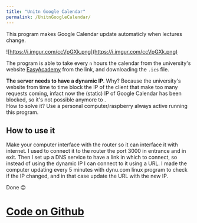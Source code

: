 ```yaml
---
title: "Unitn Google Calendar"
permalink: /UnitnGoogleCalendar/
---
```


This program makes Google Calendar update automaticly when lectures change.

![https://i.imgur.com/ccVpGXk.png](https://i.imgur.com/ccVpGXk.png)

The program is able to take every `n` hours the calendar from the university's website [EasyAcademy](https://easyacademy.unitn.it/AgendaStudentiUnitn/) from the link, and downloading the `.ics` file.  

**The server needs to have a dynamic IP**. Why? Because the university's website from time to time block the IP of the client that make too many requests coming, infact now the (static) IP of Google Calendar has been blocked, so it's not possible anymore to .  
How to solve it?
Use a personal computer/raspberry always active running this program.

## How to use it

Make your computer interface with the router so it can interface it with internet. I used to connect it to the router the port 3000 in entrance and in exit. Then I set up a DNS service to have a link in which to connect, so instead of using the dynamic IP I can connect to it using a URL. I made the computer updating every 5 minutes with dynu.com linux program to check if the IP changed, and in that case update the URL with the new IP.

Done 😊

# [Code on Github](https://github.com/MarcoDiFrancesco/UnitnGoogleCalendar)

